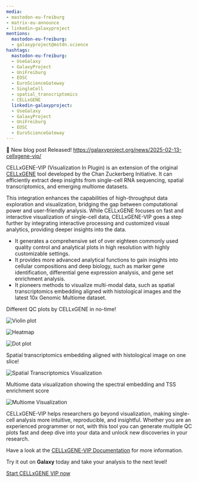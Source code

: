 ```yaml
---
media:
- mastodon-eu-freiburg
- matrix-eu-announce
- linkedin-galaxyproject
mentions:
  mastodon-eu-freiburg:
  - galaxyproject@mstdn.science
hashtags:
  mastodon-eu-freiburg:
  - UseGalaxy
  - GalaxyProject
  - UniFreiburg
  - EOSC
  - EuroScienceGateway
  - SingleCell
  - spatial_transcriptomics
  - CELLxGENE
  linkedin-galaxyproject:
  - UseGalaxy
  - GalaxyProject
  - UniFreiburg
  - EOSC
  - EuroScienceGateway
---
```

📝 New blog post Released!
https://galaxyproject.org/news/2025-02-13-cellxgene-vip/

CELLxGENE-VIP (Visualization In Plugin) is an extension of the original [CELLxGENE](https://github.com/chanzuckerberg/cellxgene) tool developed by the Chan Zuckerberg Initiative.
It can efficiently extract deep insights from single-cell RNA sequencing, spatial transcriptomics, and emerging multiome datasets.

This integration enhances the capabilities of high-throughput data exploration and visualization, bridging the gap between computational power and user-friendly analysis.
While CELLxGENE focuses on fast and interactive visualization of single-cell data, CELLxGENE-VIP goes a step further by integrating interactive processing and customized visual analytics, providing deeper insights into the data.

* It generates a comprehensive set of over eighteen commonly used quality control and analytical plots in high resolution with highly customizable settings.
* It provides more advanced analytical functions to gain insights into cellular compositions and deep biology, such as marker gene identification, differential gene expression analysis, and gene set enrichment analysis.
* It pioneers methods to visualize multi-modal data, such as spatial transcriptomics embedding aligned with histological images and the latest 10x Genomic Multiome dataset.

  

Different QC plots by CELLxGENE in no-time!
  

![Violin plot](https://galaxyproject.org/news/2025-02-13-cellxgene-vip/static/violin.png)
  

![Heatmap](https://galaxyproject.org/news/2025-02-13-cellxgene-vip/static/heat.png)

  

![Dot plot](https://galaxyproject.org/news/2025-02-13-cellxgene-vip/static/dot.png)

  

Spatial transcriptomics embedding aligned with histological image on one slice!
  

![Spatial Transcriptomics Visualization](https://galaxyproject.org/news/2025-02-13-cellxgene-vip/static/ST.png)

  

Multiome data visualization showing the spectral embedding and TSS enrichment score
  

![Multiome Visualization](https://galaxyproject.org/news/2025-02-13-cellxgene-vip/static/multiome.png)

  

CELLxGENE-VIP helps researchers go beyond visualization, making single-cell analysis more intuitive, reproducible, and insightful.
Whether you are an experienced programmer or not, with this tool you can generate multiple QC plots fast and deep dive into your data and unlock new discoveries in your research.

Have a look at the [CELLxGENE-VIP Documentation](https://interactivereport.github.io/cellxgene_VIP/tutorial/docs/) for more information.

Try it out on **Galaxy** today and take your analysis to the next level!

[Start CELLxGENE VIP now](https://usegalaxy.eu/?tool_id=interactive_tool_cellxgene_vip&version=latest)